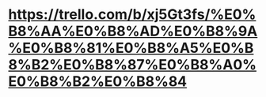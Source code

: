 # https://trello.com/b/xj5Gt3fs/%E0%B8%AA%E0%B8%AD%E0%B8%9A%E0%B8%81%E0%B8%A5%E0%B8%B2%E0%B8%87%E0%B8%A0%E0%B8%B2%E0%B8%84